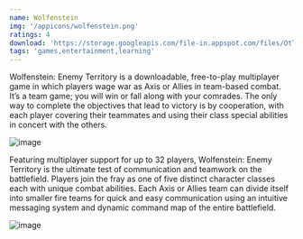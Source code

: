 ```yaml
---
name: Wolfenstein
img: '/appicons/wolfenstein.png'
ratings: 4
download: 'https://storage.googleapis.com/file-in.appspot.com/files/OtTdyp5pqX.zip'
tags: 'games,entertainment,learning'
---
```


Wolfenstein: Enemy Territory is a downloadable, free-to-play multiplayer game in which players wage war as Axis or Allies in team-based combat. It’s a team game; you will win or fall along with your comrades. The only way to complete the objectives that lead to victory is by cooperation, with each player covering their teammates and using their class special abilities in concert with the others.

<img src="../../screenshots/Wolfenstein/wolfensteinss1.png" alt="image" >

Featuring multiplayer support for up to 32 players, Wolfenstein: Enemy Territory is the ultimate test of communication and teamwork on the battlefield. Players join the fray as one of five distinct character classes each with unique combat abilities. Each Axis or Allies team can divide itself into smaller fire teams for quick and easy communication using an intuitive messaging system and dynamic command map of the entire battlefield.

<img src="../../screenshots/Wolfenstein/wolfensteinss2.png" alt="image" >
